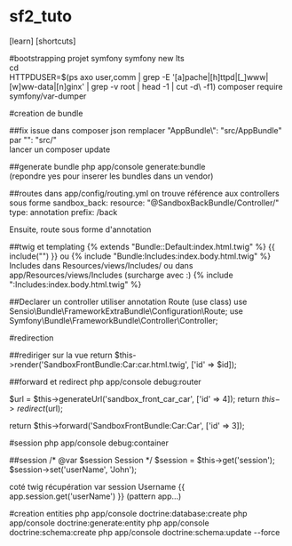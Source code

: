 # sf2_tuto

[learn]
[shortcuts]

#bootstrapping projet symfony
symfony new <projectname> lts \
cd <projectname> \
HTTPDUSER=$(ps axo user,comm | grep -E '[a]pache|[h]ttpd|[_]www|[w]ww-data|[n]ginx' | grep -v root | head -1 | cut -d\  -f1)
composer require symfony/var-dumper

#creation de bundle

##fix issue 
dans composer json remplacer "AppBundle\\": "src/AppBundle" par "": "src/" \
lancer un composer update

##generate bundle
php app/console generate:bundle \
(repondre yes pour inserer les bundles dans un vendor)

##routes
dans app/config/routing.yml on trouve référence aux controllers sous forme
sandbox_back:
    resource: "@SandboxBackBundle/Controller/"
    type:     annotation
    prefix:   /back

Ensuite, route sous forme d'annotation
    
##twig et templating
{% extends "Bundle::Default:index.html.twig" %}
{{ include("") }}
ou
{% include "Bundle:Includes:index.body.html.twig" %}
Includes dans Resources/views/Includes/ ou dans app/Resources/views/Includes (surcharge avec :)
{% include ":Includes:index.body.html.twig" %}

##Declarer un controller
utiliser annotation Route (use class)
use Sensio\Bundle\FrameworkExtraBundle\Configuration\Route;
use Symfony\Bundle\FrameworkBundle\Controller\Controller;

#redirection

##rediriger sur la vue
return $this->render('SandboxFrontBundle:Car:car.html.twig', ['id' => $id]);

##forward et redirect
php app/console debug:router 

$url = $this->generateUrl('sandbox_front_car_car', ['id' => 4]);
return $this->redirect($url);

return $this->forward('SandboxFrontBundle:Car:Car', ['id' => 3]);


#session
php app/console debug:container <service>

##session
/* @var $session Session */
$session = $this->get('session');
$session->set('userName', 'John');

coté twig récupération var session
Username {{ app.session.get('userName') }} (pattern app.<service>.<method>.<params>)


#creation entities
php app/console doctrine:database:create
php app/console doctrine:generate:entity
php app/console doctrine:schema:create
php app/console doctrine:schema:update --force
